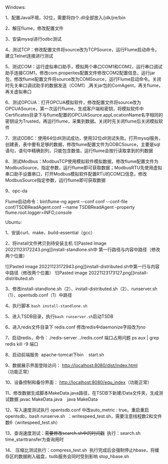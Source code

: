 Windows:

1、配置Java环境，32位，需要将四个.dll全部放入/jdk/jre/bin

2、解压flume，修改配置文件

3、安装mysql进行odbc测试

4、测试TCP：修改配置文件将source改为TCPSource，运行Flume启动命令，建立Telnet连接进行测试

5、测试COM：运行虚拟串口助手，模拟两个串口COM1和COM2，运行串口调试助手连接COM1，修改com.properites配置文件修改COM2配置信息，运行jar包，修改flume配置文件将source改为COMSource，运行Flume启动命令。关闭时先关串口调试助手的数据发送（COM1）,再关jar包的ComAgent，再关flume，再关虚拟串口

6、测试OPCUA：打开OPCUA模拟软件，修改配置文件将source改为OPCUASource，第一次运行flume，生成客户端和密钥，将模拟软件中Certificates目录下与flume配置的OPCUASource.appLocationName名字相同的密钥设为Trusted，再运行flume，采集到数据。关闭时先关闭flume后关闭模拟软件

7、测试ODBC：使用64位dll测试成功，使用32位dll测试失败。打开mysql服务，创建表，表中要有足够的数据，修改flume配置文件为ODBCSource，主要是sql语句，语句中精确到列，只能包含数值，运行flume会按行读取拿到的列数据

8、测试Modbus：ModbusTCP使用模拟软件模拟数据，修改flume配置文件为ModbusSource，指定参数，运行flume即可获取数据；ModbusRTU先使用虚拟串口助手设置串口，打开Modbus模拟软件配置RTU的COM口信息，修改ModbusSource指定参数，运行flume即可获取数据

9、opc-da

Flume启动命令：bin\flume-ng agent --conf conf --conf-file conf/TSDBReadAgent.conf --name TSDBReadAgent -property flume.root.logger=INFO,console

Ubuntu:

1、安装curl、make、build-essential（gcc）

2、将install文件拷贝到待安装主机
![[Pasted image 20221123172243.png]]install-standlone.sh中 第一行路径与内容中路径（修改两个位置）

![[Pasted image 20221123172943.png]]install-distributed.sh中第一行与内容中路径（修改两个位置）
![[Pasted image 20221123173127.png]]install-distributed.sh

3、修改install-standlone.sh（2）、install-distributed.sh（2）、runserver.sh（1）、opentsdb.conf（1）中路径

4、执行脚本 `bash install-standlone.sh`

5、进入TSDB目录，执行`bash runserver.sh`启动TSDB

6、进入redis文件目录下 redis.conf 修改redis中daemonize字段改为no

7、启动redis，命令：./redis-server ../redis.conf
端口占用问题 ps aux | grep redis   kill -9 端口

8、启动前端服务  apache-tomcat下bin    start.sh

9、数据展示界面登陆访问： [http://localhost:8080/dist/index.html](http://localhost:8080/dist/index.html)（功能正常）

10、设备控制和备份界面： [http://localhost:8080/equ_index](http://localhost:8080/equ_index)（功能正常）

11、修改数据生成脚本MakeData.java路径，在TSDB下新建/Data文件夹，生成测试数据 javac MakeData.java    java MakeData


12、写入速度测试执行 opentsdb.conf 中改auto_metric : true。重启重启opentsdb，bash runserve.sh  ：writespeed_test.sh，需要注意线程数2和文件数6（writespeed_test.sh）

13、查询速度测试：~~需要修改~~~~search.sh~~~~中的时间戳~~  执行：search.sh  time_starttransfer为查询用时

14、 压缩比测试执行：compress_test.sh  执行完成后会强制停止hbase，将缓存区的数据刷入磁盘，tsdb服务会同时受到影响
stop_hbase.sh
